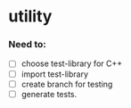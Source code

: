 # utility

### Need to:
- [ ] choose test-library for C++
- [ ] import test-library
- [ ] create branch for testing
- [ ] generate tests.
